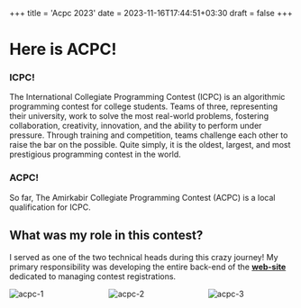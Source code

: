 +++
title = 'Acpc 2023'
date = 2023-11-16T17:44:51+03:30
draft = false
+++

# Here is ACPC!

### ICPC!

The International Collegiate Programming Contest (ICPC) is an algorithmic programming contest for college students. Teams of three, representing their university, work to solve the most real-world problems, fostering collaboration, creativity, innovation, and the ability to perform under pressure. Through training and competition, teams challenge each other to raise the bar on the possible. Quite simply, it is the oldest, largest, and most prestigious programming contest in the world.

### ACPC!

So far, The Amirkabir Collegiate Programming Contest (ACPC) is a local qualification for ICPC.

## What was my role in this contest?

I served as one of the two technical heads during this crazy journey! My primary responsibility was developing the entire back-end of the [**web-site**](http://icpc.aut.ac.ir) dedicated to managing contest registrations.

<div style="display: flex; justify-content: space-between; flex-wrap: wrap;">
  <img src="/gallery-images/acpc-1.jpg" alt="acpc-1" style="max-width: 30%; height: auto; flex: 1;">
  <img src="/gallery-images/acpc-2.jpg" alt="acpc-2" style="max-width: 30%; height: auto; flex: 1;">
  <img src="/gallery-images/acpc-3.jpg" alt="acpc-3" style="max-width: 30%; height: auto; flex: 1;">
</div>

